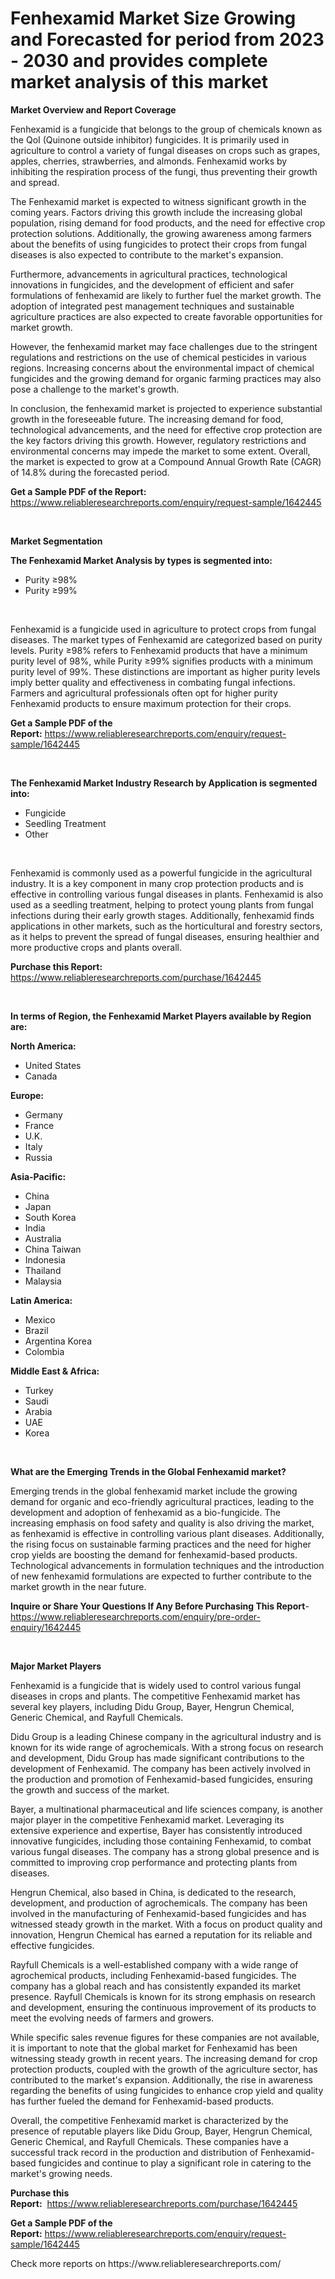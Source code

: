 <p><h1>Fenhexamid Market Size Growing and Forecasted for period from 2023 - 2030 and provides complete market analysis of this market</h1></p><p><strong>Market Overview and Report Coverage</strong></p>
<p><p>Fenhexamid is a fungicide that belongs to the group of chemicals known as the QoI (Quinone outside inhibitor) fungicides. It is primarily used in agriculture to control a variety of fungal diseases on crops such as grapes, apples, cherries, strawberries, and almonds. Fenhexamid works by inhibiting the respiration process of the fungi, thus preventing their growth and spread.</p><p>The Fenhexamid market is expected to witness significant growth in the coming years. Factors driving this growth include the increasing global population, rising demand for food products, and the need for effective crop protection solutions. Additionally, the growing awareness among farmers about the benefits of using fungicides to protect their crops from fungal diseases is also expected to contribute to the market's expansion.</p><p>Furthermore, advancements in agricultural practices, technological innovations in fungicides, and the development of efficient and safer formulations of fenhexamid are likely to further fuel the market growth. The adoption of integrated pest management techniques and sustainable agriculture practices are also expected to create favorable opportunities for market growth.</p><p>However, the fenhexamid market may face challenges due to the stringent regulations and restrictions on the use of chemical pesticides in various regions. Increasing concerns about the environmental impact of chemical fungicides and the growing demand for organic farming practices may also pose a challenge to the market's growth.</p><p>In conclusion, the fenhexamid market is projected to experience substantial growth in the foreseeable future. The increasing demand for food, technological advancements, and the need for effective crop protection are the key factors driving this growth. However, regulatory restrictions and environmental concerns may impede the market to some extent. Overall, the market is expected to grow at a Compound Annual Growth Rate (CAGR) of 14.8% during the forecasted period.</p></p>
<p><strong>Get a Sample PDF of the Report:</strong> <a href="https://www.reliableresearchreports.com/enquiry/request-sample/1642445">https://www.reliableresearchreports.com/enquiry/request-sample/1642445</a></p>
<p>&nbsp;</p>
<p><strong>Market Segmentation</strong></p>
<p><strong>The Fenhexamid Market Analysis by types is segmented into:</strong></p>
<p><ul><li>Purity ≥98%</li><li>Purity ≥99%</li></ul></p>
<p>&nbsp;</p>
<p><p>Fenhexamid is a fungicide used in agriculture to protect crops from fungal diseases. The market types of Fenhexamid are categorized based on purity levels. Purity ≥98% refers to Fenhexamid products that have a minimum purity level of 98%, while Purity ≥99% signifies products with a minimum purity level of 99%. These distinctions are important as higher purity levels imply better quality and effectiveness in combating fungal infections. Farmers and agricultural professionals often opt for higher purity Fenhexamid products to ensure maximum protection for their crops.</p></p>
<p><strong>Get a Sample PDF of the Report:</strong>&nbsp;<a href="https://www.reliableresearchreports.com/enquiry/request-sample/1642445">https://www.reliableresearchreports.com/enquiry/request-sample/1642445</a></p>
<p>&nbsp;</p>
<p><strong>The Fenhexamid Market Industry Research by Application is segmented into:</strong></p>
<p><ul><li>Fungicide</li><li>Seedling Treatment</li><li>Other</li></ul></p>
<p>&nbsp;</p>
<p><p>Fenhexamid is commonly used as a powerful fungicide in the agricultural industry. It is a key component in many crop protection products and is effective in controlling various fungal diseases in plants. Fenhexamid is also used as a seedling treatment, helping to protect young plants from fungal infections during their early growth stages. Additionally, fenhexamid finds applications in other markets, such as the horticultural and forestry sectors, as it helps to prevent the spread of fungal diseases, ensuring healthier and more productive crops and plants overall.</p></p>
<p><strong>Purchase this Report:</strong>&nbsp; <a href="https://www.reliableresearchreports.com/purchase/1642445">https://www.reliableresearchreports.com/purchase/1642445</a></p>
<p>&nbsp;</p>
<p><strong>In terms of Region, the Fenhexamid Market Players available by Region are:</strong></p>
<p>
    <p> <strong> North America: </strong>
        <ul>
            <li>United States</li>
            <li>Canada</li>
        </ul>
        </p> 
    <p> <strong> Europe: </strong>
        <ul>
            <li>Germany</li>
            <li>France</li>
            <li>U.K.</li>
            <li>Italy</li>
            <li>Russia</li>
        </ul>
        </p> 
    <p> <strong> Asia-Pacific: </strong>
        <ul>
            <li>China</li>
            <li>Japan</li>
            <li>South Korea</li>
            <li>India</li>
            <li>Australia</li>
            <li>China Taiwan</li>
            <li>Indonesia</li>
            <li>Thailand</li>
            <li>Malaysia</li>
        </ul>
        </p> 
    <p> <strong> Latin America: </strong>
        <ul>
            <li>Mexico</li>
            <li>Brazil</li>
            <li>Argentina Korea</li>
            <li>Colombia</li>
        </ul>
        </p> 
    <p> <strong> Middle East & Africa: </strong>
        <ul>
            <li>Turkey</li>
            <li>Saudi</li>
            <li>Arabia</li>
            <li>UAE</li>
            <li>Korea</li>
        </ul>
    </p>
    </p>
<p>&nbsp;</p>
<p><strong>What are the Emerging Trends in the Global Fenhexamid market?</strong></p>
<p><p>Emerging trends in the global fenhexamid market include the growing demand for organic and eco-friendly agricultural practices, leading to the development and adoption of fenhexamid as a bio-fungicide. The increasing emphasis on food safety and quality is also driving the market, as fenhexamid is effective in controlling various plant diseases. Additionally, the rising focus on sustainable farming practices and the need for higher crop yields are boosting the demand for fenhexamid-based products. Technological advancements in formulation techniques and the introduction of new fenhexamid formulations are expected to further contribute to the market growth in the near future.</p></p>
<p><strong>Inquire or Share Your Questions If Any Before Purchasing This Report</strong>- <a href="https://www.reliableresearchreports.com/enquiry/pre-order-enquiry/1642445">https://www.reliableresearchreports.com/enquiry/pre-order-enquiry/1642445</a></p>
<p>&nbsp;</p>
<p><strong>Major Market Players</strong></p>
<p><p>Fenhexamid is a fungicide that is widely used to control various fungal diseases in crops and plants. The competitive Fenhexamid market has several key players, including Didu Group, Bayer, Hengrun Chemical, Generic Chemical, and Rayfull Chemicals. </p><p>Didu Group is a leading Chinese company in the agricultural industry and is known for its wide range of agrochemicals. With a strong focus on research and development, Didu Group has made significant contributions to the development of Fenhexamid. The company has been actively involved in the production and promotion of Fenhexamid-based fungicides, ensuring the growth and success of the market.</p><p>Bayer, a multinational pharmaceutical and life sciences company, is another major player in the competitive Fenhexamid market. Leveraging its extensive experience and expertise, Bayer has consistently introduced innovative fungicides, including those containing Fenhexamid, to combat various fungal diseases. The company has a strong global presence and is committed to improving crop performance and protecting plants from diseases.</p><p>Hengrun Chemical, also based in China, is dedicated to the research, development, and production of agrochemicals. The company has been involved in the manufacturing of Fenhexamid-based fungicides and has witnessed steady growth in the market. With a focus on product quality and innovation, Hengrun Chemical has earned a reputation for its reliable and effective fungicides.</p><p>Rayfull Chemicals is a well-established company with a wide range of agrochemical products, including Fenhexamid-based fungicides. The company has a global reach and has consistently expanded its market presence. Rayfull Chemicals is known for its strong emphasis on research and development, ensuring the continuous improvement of its products to meet the evolving needs of farmers and growers.</p><p>While specific sales revenue figures for these companies are not available, it is important to note that the global market for Fenhexamid has been witnessing steady growth in recent years. The increasing demand for crop protection products, coupled with the growth of the agriculture sector, has contributed to the market's expansion. Additionally, the rise in awareness regarding the benefits of using fungicides to enhance crop yield and quality has further fueled the demand for Fenhexamid-based products.</p><p>Overall, the competitive Fenhexamid market is characterized by the presence of reputable players like Didu Group, Bayer, Hengrun Chemical, Generic Chemical, and Rayfull Chemicals. These companies have a successful track record in the production and distribution of Fenhexamid-based fungicides and continue to play a significant role in catering to the market's growing needs.</p></p>
<p><strong>Purchase this Report:</strong>&nbsp;&nbsp;<a href="https://www.reliableresearchreports.com/purchase/1642445">https://www.reliableresearchreports.com/purchase/1642445</a></p>
<p></p>
<p><strong>Get a Sample PDF of the Report:</strong>&nbsp;<a href="https://www.reliableresearchreports.com/enquiry/request-sample/1642445">https://www.reliableresearchreports.com/enquiry/request-sample/1642445</a></p>
<p>Check more reports on https://www.reliableresearchreports.com/</p>